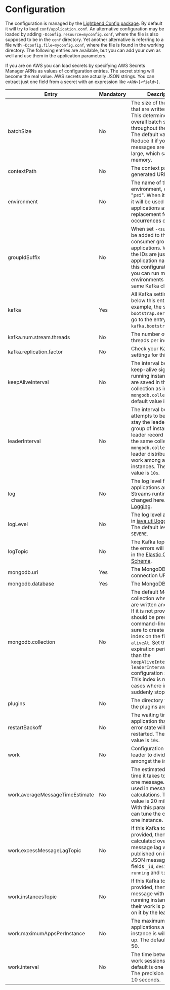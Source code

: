# Configuration

The configuration is managed by the 
[Lightbend Config package](https://github.com/lightbend/config). By default it will try to load `conf/application.conf`. An alternative configuration may be loaded by adding `-Dconfig.resource=myconfig.conf`, where the file is also supposed to be in the `conf` directory. Yet another alternative is referring to a file with `-Dconfig.file=myconfig.conf`, where the file is found in the working directory. The following entries are available, but you can add your own as well and use them in the application parameters.

If you are on AWS you can load secrets by specifying AWS Secrets Manager ARNs as values of configuration entries. The secret string will become the real value. AWS secrets are actually JSON strings. You can extract just one field from a secret with an expression like `<ARN>[<field>]`.

|Entry|Mandatory|Description|
|---|---|---|
|batchSize|No|The size of the batches that are written to Kafka. This determines the overall batch size throughout the system. The default value is 500. Reduce it if your messages are rather large, which saves memory.|
|contextPath|No|The context path used in generated URLs.|
|environment|No|The name of the environment, e.g. "tst", "prd". When it is present it will be used for the applications as a replacement for occurrences of `${ENV}`.|
|groupIdSuffix|No|When set `-<suffix>` will be added to the consumer group ID of the applications. Without it the IDs are just the application names. With this configuration field you can run multiple environments on the same Kafka cluster.|
|kafka|Yes|All Kafka settings come below this entry. So for example, the setting `bootstrap.servers` would go to the entry `kafka.bootstrap.servers`.|
|kafka.num.stream.threads|No|The number of worker threads per instance.|
|kafka.replication.factor|No|Check your Kafka cluster settings for this.|
|keepAliveInterval|No|The interval between keep-alive signals from a running instance. These are saved in the same collection as in `mongodb.collection`. The default value is `10s`.|
|leaderInterval|No|The interval between attempts to become or stay the leader of a group of instances. The leader record is saved in the same collection as in `mongodb.collection`. The leader distributes the work among all instances. The default value is `10s`.|
|log|No|The log level for the applications and JSON Streams runtime can be changed here. See also [Logging](logging.md).|
|logLevel|No|The log level as defined in [java.util.logging.Level](https://docs.oracle.com/javase/8/docs/api/java/util/logging/Level.html). The default level is `SEVERE`.|
|logTopic|No|The Kafka topic where the errors will be logged in the [Elastic Common Schema](https://www.elastic.co/guide/en/ecs/current/index.html).|
|mongodb.uri|Yes|The MongoDB connection URL.|
|mongodb.database|Yes|The MongoDB database.|
|mongodb.collection|No|The default MongoDB collection where builds are written and run from. If it is not provided then it should be present in the command-line. Make sure to create a [TTL](https://www.mongodb.com/docs/manual/core/index-ttl/) index on the field `aliveAt`. Set the expiration period higher than the `keepAliveInterval` and `leaderInterval` configuration settings. This index is needed for cases where instances suddenly stop.|
|plugins|No|The directory from where the plugins are loaded.|
|restartBackoff|No|The waiting time before a application that was in an error state will be restarted. The default value is `10s`.|
|work|No|Configuration for the leader to divide the work amongst the instances.|
|work.averageMessageTimeEstimate|No|The estimated average time it takes to process one message. This is used in message lag calculations. The default value is 20 milliseconds. With this parameter you can tune the capacity of one instance.|
|work.excessMessageLagTopic|No|If this Kafka topic is provided, then the calculated overall message lag will be published on it. This is a JSON message with the fields `_id`, `desired`, `running` and `time`.|
|work.instancesTopic|No|If this Kafka topic is provided, then a message with all the running instances and their work is published on it by the leader.|
|work.maximumAppsPerInstance|No|The maximum number of applications a running instance is willing to pick up. The default value is 50.|
|work.interval|No|The time between two work sessions. The default is one minute. The precision is less than 10 seconds.|

